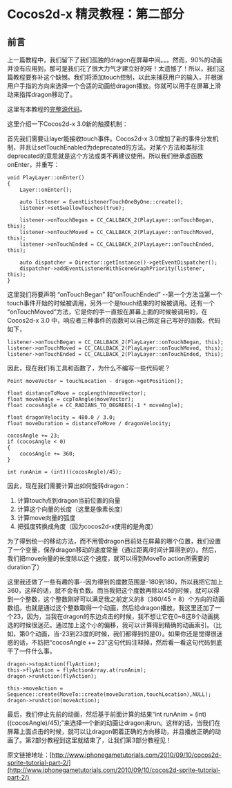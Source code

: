 # Cocos2d-x 精灵教程：第二部分

## 前言

上一篇教程中，我们留下了我们孤独的dragon在屏幕中间。。。然而，90%的动画并没有应用到，那可是我们花了很大力气才建立好的呀！太遗憾了！所以，我们这篇教程要弥补这个缺憾。我们将添加touch控制，以此来捕获用户的输入，并根据用户手指的方向来选择一个合适的动画给dragon播放。你就可以用手在屏幕上滑动来指挥dragon移动了。

这里有本教程的[完整源代码](./sprite-tutorial-part2)。

这里介绍一下Cocos2d-x 3.0新的触摸机制：

首先我们需要让layer能接收touch事件。Cocos2d-x 3.0增加了新的事件分发机制，并且让setTouchEnabled为deprecated的方法。对某个方法和类标注deprecated的意思就是这个方法或类不再建议使用。所以我们继承虚函数onEnter，并重写：

```
void PlayLayer::onEnter()
{
	Layer::onEnter();
	
	auto listener = EventListenerTouchOneByOne::create();
	listener->setSwallowTouches(true);
	
	listener->onTouchBegan = CC_CALLBACK_2(PlayLayer::onTouchBegan, this);
	listener->onTouchMoved = CC_CALLBACK_2(PlayLayer::onTouchMoved, this);
	listener->onTouchEnded = CC_CALLBACK_2(PlayLayer::onTouchEnded, this);
	
	auto dispatcher = Director::getInstance()->getEventDispatcher();
	dispatcher->addEventListenerWithSceneGraphPriority(listener, this);
}
```

这里我们将要声明 “onTouchBegan” 和“onTouchEnded” --第一个方法当第一个touch事件开始的时候被调用，另外一个是touch结束的时候被调用。还有一个 “onTouchMoved”方法，它是你的手一直按在屏幕上面的时候被调用的，在Cocos2d-x 3.0 中，响应者三种事件的函数可以自己绑定自己写好的函数。代码如下，

```
listener->onTouchBegan = CC_CALLBACK_2(PlayLayer::onTouchBegan, this);
listener->onTouchMoved = CC_CALLBACK_2(PlayLayer::onTouchMoved, this);
listener->onTouchEnded = CC_CALLBACK_2(PlayLayer::onTouchEnded, this);
```

因此，现在我们有工具和函数了，为什么不编写一些代码呢？

```
Point moveVector = touchLocation - dragon->getPosition();

float distanceToMove = ccpLength(moveVector);
float moveAngle = ccpToAngle(moveVector);
float cocosAngle = CC_RADIANS_TO_DEGREES(-1 * moveAngle);

float dragonVelocity = 480.0 / 3.0;
float moveDuration = distanceToMove / dragonVelocity;

cocosAngle += 23;
if (cocosAngle < 0)
{
	cocosAngle += 360;
}

int runAnim = (int)((cocosAngle)/45);
```

因此，现在我们需要计算出如何旋转dragon：

1. 计算touch点到dragon当前位置的向量
2. 计算这个向量的长度（这里是像素长度）
3. 计算move向量的弧度
4. 把弧度转换成角度（因为cocos2d-x使用的是角度）

为了得到统一的移动方法，而不用管dragon目前处在屏幕的哪个位置，我们设置了一个变量，保存dragon移动的速度常量（通过距离/时间计算得到的）。然后，我们把move向量的长度除以这个速度，就可以得到MoveTo action所需要的duration了）

这里我还做了一些有趣的事--因为得到的度数范围是-180到180，所以我把它加上360，这样的话，就不会有负数。而当我把这个度数再除以45的时候，就可以得到一个整数，这个整数刚好可以满足我之前定义的8（360/45 = 8）个方向的动画数组。也就是通过这个整数取得一个动画，然后给dragon播放。我这里还加了一个23，因为，当我在dragon的东边点击的时候，我不想让它在0~8这8个动画挑选的时候很迷茫。通过加上这个小的偏移，我可以计算得到精确的动画索引。（比如，第0个动画，当-23到23度的时候，我们都得到的是0）。如果你还是觉得很迷惑的话，不妨把“cocosAngle += 23″这句代码注释掉，然后看一看这句代码到底干了一件什么事。

```
dragon->stopAction(flyAction);
this->flyAction = flyActionArray.at(runAnim);
dragon->runAction(flyAction);

this->moveAction = Sequence::create(MoveTo::create(moveDuration,touchLocation),NULL);
dragon->runAction(moveAction);
```

最后，我们停止先前的动画，然后基于前面计算的结果“int runAnim = (int)((cocosAngle)/45);”来选择一个新的动画让dragon来run。这样的话，当我们在屏幕上面点击的时候，就可以让dragon朝着正确的方向移动，并且播放正确的动画了。第2部分教程到这里就结束了，让我们第3部分教程见！

原文链接地址：[http://www.iphonegametutorials.com/2010/09/10/cocos2d-sprite-tutorial-part-2/](http://www.iphonegametutorials.com/2010/09/10/cocos2d-sprite-tutorial-part-2/)